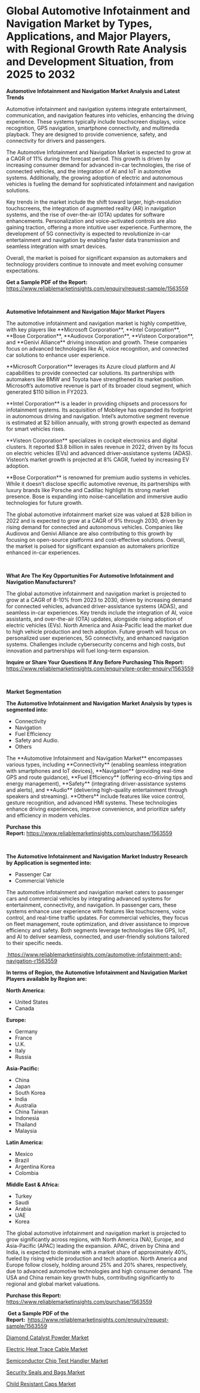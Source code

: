 <p><h1>Global Automotive Infotainment and Navigation Market by Types, Applications, and Major Players, with Regional Growth Rate Analysis and Development Situation, from 2025 to 2032</h1></p><p><strong>Automotive Infotainment and Navigation Market Analysis and Latest Trends</strong></p>
<p><p>Automotive infotainment and navigation systems integrate entertainment, communication, and navigation features into vehicles, enhancing the driving experience. These systems typically include touchscreen displays, voice recognition, GPS navigation, smartphone connectivity, and multimedia playback. They are designed to provide convenience, safety, and connectivity for drivers and passengers.</p><p>The Automotive Infotainment and Navigation Market is expected to grow at a CAGR of 11% during the forecast period. This growth is driven by increasing consumer demand for advanced in-car technologies, the rise of connected vehicles, and the integration of AI and IoT in automotive systems. Additionally, the growing adoption of electric and autonomous vehicles is fueling the demand for sophisticated infotainment and navigation solutions.</p><p>Key trends in the market include the shift toward larger, high-resolution touchscreens, the integration of augmented reality (AR) in navigation systems, and the rise of over-the-air (OTA) updates for software enhancements. Personalization and voice-activated controls are also gaining traction, offering a more intuitive user experience. Furthermore, the development of 5G connectivity is expected to revolutionize in-car entertainment and navigation by enabling faster data transmission and seamless integration with smart devices.</p><p>Overall, the market is poised for significant expansion as automakers and technology providers continue to innovate and meet evolving consumer expectations.</p></p>
<p><strong>Get a Sample PDF of the Report:&nbsp;</strong> <a href="https://www.reliablemarketinsights.com/enquiry/request-sample/1563559?utm_campaign=2013&utm_medium=2&utm_source=Github&utm_content=ia&utm_term=23012025&utm_id=automotive-infotainment-and-navigation">https://www.reliablemarketinsights.com/enquiry/request-sample/1563559</a></p>
<p>&nbsp;</p>
<p><strong>Automotive Infotainment and Navigation Major Market Players</strong></p>
<p><p>The automotive infotainment and navigation market is highly competitive, with key players like **Microsoft Corporation**, **Intel Corporation**, **Bose Corporation**, **Audiovox Corporation**, **Visteon Corporation**, and **Genivi Alliance** driving innovation and growth. These companies focus on advanced technologies like AI, voice recognition, and connected car solutions to enhance user experience.</p><p>**Microsoft Corporation** leverages its Azure cloud platform and AI capabilities to provide connected car solutions. Its partnerships with automakers like BMW and Toyota have strengthened its market position. Microsoft’s automotive revenue is part of its broader cloud segment, which generated $110 billion in FY2023.</p><p>**Intel Corporation** is a leader in providing chipsets and processors for infotainment systems. Its acquisition of Mobileye has expanded its footprint in autonomous driving and navigation. Intel’s automotive segment revenue is estimated at $2 billion annually, with strong growth expected as demand for smart vehicles rises.</p><p>**Visteon Corporation** specializes in cockpit electronics and digital clusters. It reported $3.8 billion in sales revenue in 2022, driven by its focus on electric vehicles (EVs) and advanced driver-assistance systems (ADAS). Visteon’s market growth is projected at 8% CAGR, fueled by increasing EV adoption.</p><p>**Bose Corporation** is renowned for premium audio systems in vehicles. While it doesn’t disclose specific automotive revenue, its partnerships with luxury brands like Porsche and Cadillac highlight its strong market presence. Bose is expanding into noise-cancellation and immersive audio technologies for future growth.</p><p>The global automotive infotainment market size was valued at $28 billion in 2022 and is expected to grow at a CAGR of 9% through 2030, driven by rising demand for connected and autonomous vehicles. Companies like Audiovox and Genivi Alliance are also contributing to this growth by focusing on open-source platforms and cost-effective solutions. Overall, the market is poised for significant expansion as automakers prioritize enhanced in-car experiences.</p></p>
<p>&nbsp;</p>
<p><strong>What Are The Key Opportunities For Automotive Infotainment and Navigation Manufacturers?</strong></p>
<p><p>The global automotive infotainment and navigation market is projected to grow at a CAGR of 8-10% from 2023 to 2030, driven by increasing demand for connected vehicles, advanced driver-assistance systems (ADAS), and seamless in-car experiences. Key trends include the integration of AI, voice assistants, and over-the-air (OTA) updates, alongside rising adoption of electric vehicles (EVs). North America and Asia-Pacific lead the market due to high vehicle production and tech adoption. Future growth will focus on personalized user experiences, 5G connectivity, and enhanced navigation systems. Challenges include cybersecurity concerns and high costs, but innovation and partnerships will fuel long-term expansion.</p></p>
<p><strong>Inquire or Share Your Questions If Any Before Purchasing This Report:</strong> <a href="https://www.reliablemarketinsights.com/enquiry/pre-order-enquiry/1563559?utm_campaign=2013&utm_medium=2&utm_source=Github&utm_content=ia&utm_term=23012025&utm_id=automotive-infotainment-and-navigation">https://www.reliablemarketinsights.com/enquiry/pre-order-enquiry/1563559</a></p>
<p>&nbsp;</p>
<p><strong>Market Segmentation</strong></p>
<p><strong>The Automotive Infotainment and Navigation Market Analysis by types is segmented into:</strong></p>
<p><ul><li>Connectivity</li><li>Navigation</li><li>Fuel Efficiency</li><li>Safety and Audio.</li><li>Others</li></ul></p>
<p><p>The **Automotive Infotainment and Navigation Market** encompasses various types, including **Connectivity** (enabling seamless integration with smartphones and IoT devices), **Navigation** (providing real-time GPS and route guidance), **Fuel Efficiency** (offering eco-driving tips and energy management), **Safety** (integrating driver-assistance systems and alerts), and **Audio** (delivering high-quality entertainment through speakers and streaming). **Others** include features like voice control, gesture recognition, and advanced HMI systems. These technologies enhance driving experiences, improve convenience, and prioritize safety and efficiency in modern vehicles.</p></p>
<p><strong>Purchase this Report:&nbsp;</strong><a href="https://www.reliablemarketinsights.com/purchase/1563559?utm_campaign=2013&utm_medium=2&utm_source=Github&utm_content=ia&utm_term=23012025&utm_id=automotive-infotainment-and-navigation">https://www.reliablemarketinsights.com/purchase/1563559</a></p>
<p>&nbsp;</p>
<p><strong>The Automotive Infotainment and Navigation Market Industry Research by Application is segmented into:</strong></p>
<p><ul><li>Passenger Car</li><li>Commercial Vehicle</li></ul></p>
<p><p>The automotive infotainment and navigation market caters to passenger cars and commercial vehicles by integrating advanced systems for entertainment, connectivity, and navigation. In passenger cars, these systems enhance user experience with features like touchscreens, voice control, and real-time traffic updates. For commercial vehicles, they focus on fleet management, route optimization, and driver assistance to improve efficiency and safety. Both segments leverage technologies like GPS, IoT, and AI to deliver seamless, connected, and user-friendly solutions tailored to their specific needs.</p></p>
<p><a href="https://www.reliablemarketinsights.com/automotive-infotainment-and-navigation-r1563559?utm_campaign=2013&utm_medium=2&utm_source=Github&utm_content=ia&utm_term=23012025&utm_id=automotive-infotainment-and-navigation">&nbsp;https://www.reliablemarketinsights.com/automotive-infotainment-and-navigation-r1563559</a></p>
<p><strong>In terms of Region, the Automotive Infotainment and Navigation Market Players available by Region are:</strong></p>
<p>
    <p> <strong> North America: </strong>
        <ul>
            <li>United States</li>
            <li>Canada</li>
        </ul>
        </p> 
    <p> <strong> Europe: </strong>
        <ul>
            <li>Germany</li>
            <li>France</li>
            <li>U.K.</li>
            <li>Italy</li>
            <li>Russia</li>
        </ul>
        </p> 
    <p> <strong> Asia-Pacific: </strong>
        <ul>
            <li>China</li>
            <li>Japan</li>
            <li>South Korea</li>
            <li>India</li>
            <li>Australia</li>
            <li>China Taiwan</li>
            <li>Indonesia</li>
            <li>Thailand</li>
            <li>Malaysia</li>
        </ul>
        </p> 
    <p> <strong> Latin America: </strong>
        <ul>
            <li>Mexico</li>
            <li>Brazil</li>
            <li>Argentina Korea</li>
            <li>Colombia</li>
        </ul>
        </p> 
    <p> <strong> Middle East & Africa: </strong>
        <ul>
            <li>Turkey</li>
            <li>Saudi</li>
            <li>Arabia</li>
            <li>UAE</li>
            <li>Korea</li>
        </ul>
    </p>
    </p>
<p><p>The global automotive infotainment and navigation market is projected to grow significantly across regions, with North America (NA), Europe, and Asia-Pacific (APAC) leading the expansion. APAC, driven by China and India, is expected to dominate with a market share of approximately 40%, fueled by rising vehicle production and tech adoption. North America and Europe follow closely, holding around 25% and 20% shares, respectively, due to advanced automotive technologies and high consumer demand. The USA and China remain key growth hubs, contributing significantly to regional and global market valuations.</p></p>
<p><strong>Purchase this Report: </strong><a href="https://www.reliablemarketinsights.com/purchase/1563559?utm_campaign=2013&utm_medium=2&utm_source=Github&utm_content=ia&utm_term=23012025&utm_id=automotive-infotainment-and-navigation">https://www.reliablemarketinsights.com/purchase/1563559</a></p>
<p>&nbsp;<strong>Get a Sample PDF of the Report:&nbsp;&nbsp;</strong><a href="https://www.reliablemarketinsights.com/enquiry/request-sample/1563559?utm_campaign=2013&utm_medium=2&utm_source=Github&utm_content=ia&utm_term=23012025&utm_id=automotive-infotainment-and-navigation">https://www.reliablemarketinsights.com/enquiry/request-sample/1563559</a></p>
<p><strong></strong></p>
<p><p><a href="https://www.linkedin.com/pulse/scope-trends-diamond-catalyst-powder-market-latest-dynamics-5pboc?utm_campaign=2013&utm_medium=2&utm_source=Github&utm_content=ia&utm_term=23012025&utm_id=automotive-infotainment-and-navigation">Diamond Catalyst Powder Market</a></p><p><a href="https://www.linkedin.com/pulse/electric-heat-trace-cable-market-analysis-report-2025-2032-726ef?utm_campaign=2013&utm_medium=2&utm_source=Github&utm_content=ia&utm_term=23012025&utm_id=automotive-infotainment-and-navigation">Electric Heat Trace Cable Market</a></p><p><a href="https://www.linkedin.com/pulse/semiconductor-chip-test-handler-industry-forecast-market-y1nac?utm_campaign=2013&utm_medium=2&utm_source=Github&utm_content=ia&utm_term=23012025&utm_id=automotive-infotainment-and-navigation">Semiconductor Chip Test Handler Market</a></p><p><a href="https://www.linkedin.com/pulse/security-seals-bags-market-outlook-anticipated-growth-projected-ilmqe?utm_campaign=2013&utm_medium=2&utm_source=Github&utm_content=ia&utm_term=23012025&utm_id=automotive-infotainment-and-navigation">Security Seals and Bags Market</a></p><p><a href="https://www.linkedin.com/pulse/child-resistant-caps-market-growth-analysis-2025-2032-trends-svsze?utm_campaign=2013&utm_medium=2&utm_source=Github&utm_content=ia&utm_term=23012025&utm_id=automotive-infotainment-and-navigation">Child Resistant Caps Market</a></p></p>